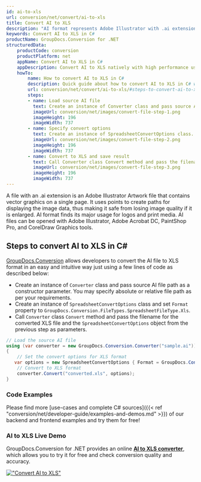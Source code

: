 ```yaml
---
id: ai-to-xls
url: conversion/net/convert/ai-to-xls
title: Convert AI to XLS
description: "AI format represents Adobe Illustrator with .ai extension. Learn how to convert AI to XLS file programmatically in C# language using GroupDocs.Conversion for .NET library."
keywords: Convert AI to XLS in C#
productName: GroupDocs.Conversion for .NET
structuredData:
    productCode: conversion
    productPlatform: net
    appName: Convert AI to XLS in C#
    appDescription: Convert AI to XLS natively with high performance using C# language and server side GroupDocs.Conversion for .NET APIs, without the use of any software like Microsoft or Open Office.
    howTo:
        name: How to convert AI to XLS in C# 
        description: Quick guide about how to convert AI to XLS in C# with high performance and accuracy.
        url: conversion/net/convert/ai-to-xls/#steps-to-convert-ai-to-xls-in-c
        steps:
        - name: Load source AI file 
          text: Create an instance of Converter class and pass source AI file path as a constructor parameter. You may specify absolute or relative file path as per your requirements. 
          imageUrl: conversion/net/images/convert-file-step-1.png
          imageHeight: 196
          imageWidth: 737
        - name: Specify convert options 
          text: Create an instance of SpreadsheetConvertOptions class.
          imageUrl: conversion/net/images/convert-file-step-2.png
          imageHeight: 196
          imageWidth: 737
        - name: Convert to XLS and save result 
          text: Call Converter class Convert method and pass the filename for the converted HTML file and the SpreadsheetConvertOptions object from the previous step as parameters.
          imageUrl: conversion/net/images/convert-file-step-3.png
          imageHeight: 196
          imageWidth: 737
---
```


A file with an .ai extension is an Adobe Illustrator Artwork file that contains vector graphics on a single page. It uses points to create paths for displaying the image data, thus making it safe from losing image quality if it is enlarged. AI format finds its major usage for logos and print media. AI files can be opened with Adobe Illustrator, Adobe Acrobat DC, PaintShop Pro, and CorelDraw Graphics tools.

## Steps to convert AI to XLS in C#

[GroupDocs.Conversion](https://products.groupdocs.com/conversion/net) allows developers to convert the AI file to XLS format in an easy and intuitive way just using a few lines of code as described below:

* Create an instance of `Converter` class and pass source AI file path as a constructor parameter. You may specify absolute or relative file path as per your requirements. 
* Create an instance of `SpreadsheetConvertOptions` class and set `Format` property to `GroupDocs.Conversion.FileTypes.SpreadsheetFileType.Xls`.
* Call `Converter` class `Convert` method and pass the filename for the converted XLS file and the `SpreadsheetConvertOptions` object from the previous step as parameters.

```csharp
// Load the source AI file
using (var converter = new GroupDocs.Conversion.Converter("sample.ai"))
{
    // Set the convert options for XLS format
   var options = new SpreadsheetConvertOptions { Format = GroupDocs.Conversion.FileTypes.SpreadsheetFileType.Xls };
    // Convert to XLS format
    converter.Convert("converted.xls", options);
}
```

### Code Examples

Please find more [use-cases and complete C# sources]({{< ref "conversion/net/developer-guide/examples-and-demos.md" >}}) of our backend and frontend examples and try them for free!

### AI to XLS Live Demo

GroupDocs.Conversion for .NET provides an online [**AI to XLS converter**](https://products.groupdocs.app/conversion/ai-to-xls), which allows you to try it for free and check conversion quality and accuracy.

[!["Convert AI to XLS"](conversion/net/images/convert-to-xls/convert-ai-to-xls.png)](https://products.groupdocs.app/conversion/ai-to-xls)